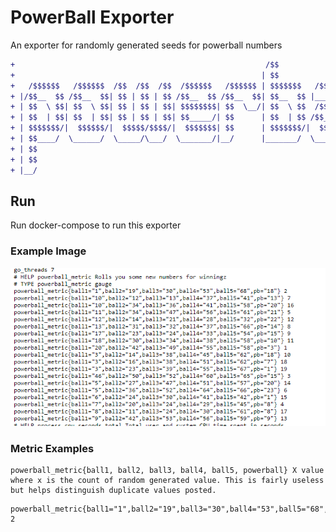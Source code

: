 
# PowerBall Exporter

An exporter for randomly generated seeds for powerball numbers

``` diff
+                                                        /$$                 /$$ /$$
+                                                       | $$                | $$| $$
+   /$$$$$$   /$$$$$$  /$$  /$$  /$$  /$$$$$$   /$$$$$$ | $$$$$$$   /$$$$$$ | $$| $$
+ |/$$__  $$ /$$__  $$| $$ | $$ | $$ /$$__  $$ /$$__  $$| $$__  $$ |____  $$| $$| $$
+ | $$  \ $$| $$  \ $$| $$ | $$ | $$| $$$$$$$$| $$  \__/| $$  \ $$  /$$$$$$$| $$| $$
+ | $$  | $$| $$  | $$| $$ | $$ | $$| $$_____/| $$      | $$  | $$ /$$__  $$| $$| $$
+ | $$$$$$$/|  $$$$$$/|  $$$$$/$$$$/|  $$$$$$$| $$      | $$$$$$$/|  $$$$$$$| $$| $$
+ | $$____/  \______/  \_____/\___/  \_______/|__/      |_______/  \_______/|__/|__/
+ | $$                                                                              
+ | $$                                                                              
+ |__/                                                                             
```

## Run
Run docker-compose to run this exporter

### Example Image
![alt text](Images/powerball-metrics.png)

### Metric Examples

```
powerball_metric{ball1, ball2, ball3, ball4, ball5, powerball} X value where x is the count of random generated value. This is fairly useless but helps distinguish duplicate values posted.
```

```
powerball_metric{ball1="1",ball2="19",ball3="30",ball4="53",ball5="68",pb="18"} 2
```